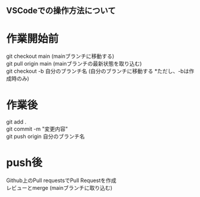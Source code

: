 ## VSCodeでの操作方法について  <!--#を1〜6個置くとサイズが大から小の見出し-->
# 作業開始前  
git checkout main (mainブランチに移動する)  
git pull origin main (mainブランチの最新状態を取り込む)  
git checkout -b 自分のブランチ名 (自分のブランチに移動する *ただし、-bは作成時のみ)  
# 作業後  
git add .  
git commit -m "変更内容"  
git push origin 自分のブランチ名  
# push後
Github上のPull requestsでPull Requestを作成  
レビューとmerge (mainブランチに取り込む)  
<!--半角スペース2つで改行-->
